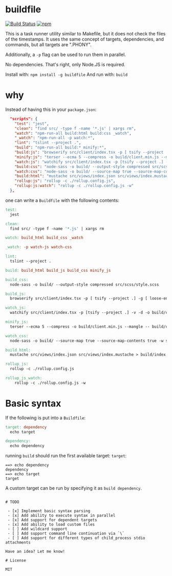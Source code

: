 # buildfile

[![Build Status](https://travis-ci.com/jeremija/buildfile.svg?branch=master)](https://travis-ci.com/jeremija/buildfile) [![npm](https://img.shields.io/npm/v/buildfile.svg)](https://www.npmjs.com/package/buildfile)

This is a task runner utility similar to Makefile, but it does not check the
files of the timestamps. It uses the same concept of targets, dependencies,
and commands, but all targets are ".PHONY".

Additionally, a `-p` flag can be used to run them in parallel.

No dependencies. That's right, only Node.JS is required.

Install with: `npm install -g buildfile`
And run with: `build`

# why

Instead of having this in your `package.json`:

```json
  "scripts": {
    "test": "jest",
    "clean": "find src/ -type f -name '*.js' | xargs rm",
    "watch": "npm-run-all build:html build:css _watch",
    "_watch": "npm-run-all -p watch:*",
    "lint": "tslint --project .",
    "build": "npm-run-all build:* minify:*",
    "build:js": "browserify src/client/index.tsx -p [ tsify --project .] -g [ loose-envify purge --NODE_ENV production ] -v -o build/client.js",
    "minify:js": "terser --ecma 5 --compress -o build/client.min.js --mangle -- build/client.js",
    "watch:js": "watchify src/client/index.tsx -p [tsify --project .] -v -d -o build/client.js",
    "build:css": "node-sass -o build/ --output-style compressed src/scss/style.scss",
    "watch:css": "node-sass -o build/ --source-map true --source-map-contents true -w src/scss/style.scss",
    "build:html": "mustache src/views/index.json src/views/index.mustache > build/index.html",
    "rollup:js": "rollup -c ./rollup.config.js",
    "rollup:js:watch": "rollup -c ./rollup.config.js -w"
  },
```

one can write a `Buildfile` with the following contents:

```Makefile
test:
  jest

clean:
  find src/ -type f -name '*.js' | xargs rm

watch: build_html build_css _watch

_watch: -p watch-js watch-css 

lint:
  tslint --project .

build: build_html build_js build_css minify_js

build_css:
  node-sass -o build/ --output-style compressed src/scss/style.scss

build_js:
  browserify src/client/index.tsx -p [ tsify --project .] -g [ loose-envify purge --NODE_ENV production ] -v -o build/client.js<Paste>

watch_js:
  watchify src/client/index.tsx -p [tsify --project .] -v -d -o build/client.js

minify_js:
  terser --ecma 5 --compress -o build/client.min.js --mangle -- build/client.js

watch_css:
  node-sass -o build/ --source-map true --source-map-contents true -w src/scss/style.scss

build_html:
  mustache src/views/index.json src/views/index.mustache > build/index.html

rollup_js:
  rollup -c ./rollup.config.js

rollup_js_watch: 
	rollup -c ./rollup.config.js -w
```

# Basic syntax

If the following is put into a `Buildfile`:

```Makefile
target: dependency
  echo target

dependency:
  echo dependency
```

running `build` should run the first available target: `target`:

```
==> echo dependency
dependency
==> echo target
target
```

A custom target can be run by specifying it as  `build dependency`.

```

# TODO

 - [x] Implement basic syntax parsing
 - [x] Add ability to execute syntax in parallel
 - [x] Add support for dependent targets
 - [x] Add ability to load custom files
 - [ ] Add wildcard support
 - [ ] Add support command line continuation via `\`
 - [ ] Add support for different types of child_process stdio attachments

Have an idea? Let me know!

# License

MIT
